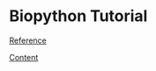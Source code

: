 Biopython Tutorial
=================

[Reference](http://biopython.org/DIST/docs/tutorial/Tutorial.html)

[Content]()
